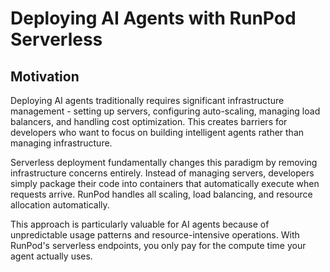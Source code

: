 # Deploying AI Agents with RunPod Serverless

## Motivation
Deploying AI agents traditionally requires significant infrastructure management - setting up servers, configuring auto-scaling, managing load balancers, and handling cost optimization. This creates barriers for developers who want to focus on building intelligent agents rather than managing infrastructure.

Serverless deployment fundamentally changes this paradigm by removing infrastructure concerns entirely. Instead of managing servers, developers simply package their code into containers that automatically execute when requests arrive. RunPod handles all scaling, load balancing, and resource allocation automatically.

This approach is particularly valuable for AI agents because of unpredictable usage patterns and resource-intensive operations. With RunPod's serverless endpoints, you only pay for the compute time your agent actually uses.
